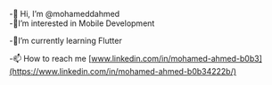 -👋 Hi, I’m @mohameddahmed  
-👀I’m interested in Mobile Development

-🌱I’m currently learning Flutter

-📫 How to reach me [www.linkedin.com/in/mohamed-ahmed-b0b3](https://www.linkedin.com/in/mohamed-ahmed-b0b34222b/)

<!---
mohameddahmed/mohameddahmed is a ✨ special ✨ repository because its `README.md` (this file) appears on your GitHub profile.
You can click the Preview link to take a look at your changes.
--->
